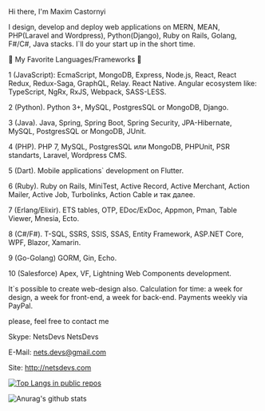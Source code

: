 Hi there, I'm Maxim Castornyi

I design, develop and deploy web applications on MERN, MEAN, PHP(Laravel and Wordpress), Python(Django), Ruby on Rails, Golang, F#/C#, Java stacks. I`ll do your start up in the short time.

🔨 My Favorite Languages/Frameworks 🔨

1 (JavaScript): EcmaScript, MongoDB, Express, Node.js, React, React Redux, Redux-Saga, GraphQL, Relay. React Native. Angular ecosystem like: TypeScript, NgRx, RxJS, Webpack, SASS-LESS.

2 (Python). Python 3+, MySQL, PostgresSQL or MongoDB, Django.

3 (Java). Java, Spring, Spring Boot, Spring Security, JPA-Hibernate, MySQL, PostgresSQL or MongoDB, JUnit.

4 (PHP). PHP 7, MySQL, PostgresSQL или MongoDB, PHPUnit, PSR standarts, Laravel, Wordpress CMS.

5 (Dart). Mobile applications` development on Flutter.

6 (Ruby). Ruby on Rails, MiniTest, Active Record, Active Merchant, Action Mailer, Active Job, Turbolinks, Action Cable и так далее.

7 (Erlang/Elixir). ETS tables, OTP, EDoc/ExDoc, Appmon, Pman, Table Viewer, Mnesia, Ecto.

8 (С#/F#). T-SQL, SSRS, SSIS, SSAS, Entity Framework, ASP.NET Core, WPF, Blazor, Xamarin.

9 (Go-Golang) GORM, Gin, Echo.

10 (Salesforce) Apex, VF, Lightning Web Components development.

It`s possible to create web-design also. Calculation for time: a week for design, a week for front-end, a week for back-end. Payments weekly via PayPal.

please, feel free to contact me

Skype: NetsDevs NetsDevs

E-Mail: nets.devs@gmail.com

Site: http://netsdevs.com


[![Top Langs in public repos](https://github-readme-stats.vercel.app/api/top-langs/?username=MaximCastornyi&layout=compact)](https://github.com/anuraghazra/github-readme-stats)

![Anurag's github stats](https://github-readme-stats.vercel.app/api?username=MaximCastornyi&show_icons=true&theme=radical)

